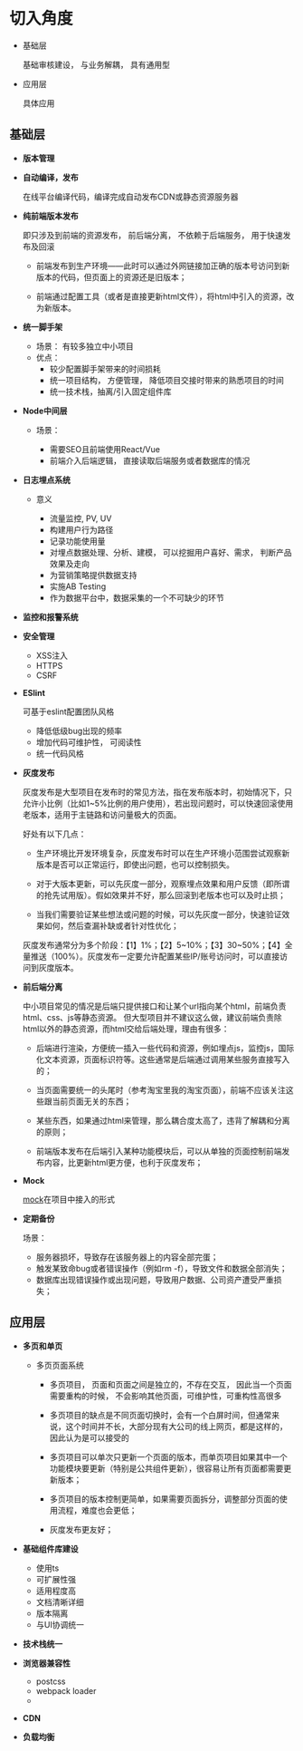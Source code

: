 
# 切入角度

- 基础层

  基础审核建设， 与业务解耦， 具有通用型
  
- 应用层

  具体应用


## 基础层

- **版本管理**

- **自动编译，发布**

  在线平台编译代码，编译完成自动发布CDN或静态资源服务器

- **纯前端版本发布**

  即只涉及到前端的资源发布， 前后端分离， 不依赖于后端服务， 用于快速发布及回滚

  - 前端发布到生产环境——此时可以通过外网链接加正确的版本号访问到新版本的代码，但页面上的资源还是旧版本；

  - 前端通过配置工具（或者是直接更新html文件），将html中引入的资源，改为新版本。

- **统一脚手架**

  - 场景： 有较多独立中小项目
  - 优点：
    - 较少配置脚手架带来的时间损耗
    - 统一项目结构， 方便管理， 降低项目交接时带来的熟悉项目的时间
    - 统一技术栈，抽离/引入固定组件库

- **Node中间层**

  - 场景：

    - 需要SEO且前端使用React/Vue
    - 前端介入后端逻辑， 直接读取后端服务或者数据库的情况

- **日志埋点系统**
  
  - 意义

    - 流量监控, PV, UV
    - 构建用户行为路径
    - 记录功能使用量
    - 对埋点数据处理、分析、建模， 可以挖掘用户喜好、需求， 判断产品效果及走向
    - 为营销策略提供数据支持
    - 实施AB Testing
    - 作为数据平台中，数据采集的一个不可缺少的环节

- **监控和报警系统**




- **安全管理**

  - XSS注入
  - HTTPS
  - CSRF

- **ESlint**

  可基于eslint配置团队风格

  - 降低低级bug出现的频率
  - 增加代码可维护性， 可阅读性
  - 统一代码风格

- **灰度发布**

  灰度发布是大型项目在发布时的常见方法，指在发布版本时，初始情况下，只允许小比例（比如1~5%比例的用户使用），若出现问题时，可以快速回滚使用老版本，适用于主链路和访问量极大的页面。

  好处有以下几点：

    - 生产环境比开发环境复杂，灰度发布时可以在生产环境小范围尝试观察新版本是否可以正常运行，即使出问题，也可以控制损失。

    - 对于大版本更新，可以先灰度一部分，观察埋点效果和用户反馈（即所谓的抢先试用版）。假如效果并不好，那么回滚到老版本也可以及时止损；

    - 当我们需要验证某些想法或问题的时候，可以先灰度一部分，快速验证效果如何，然后查漏补缺或者针对性优化；
    

    灰度发布通常分为多个阶段：【1】1%；【2】5~10%；【3】30~50%；【4】全量推送（100%）。灰度发布一定要允许配置某些IP/账号访问时，可以直接访问到灰度版本。

- **前后端分离**

  中小项目常见的情况是后端只提供接口和让某个url指向某个html，前端负责html、css、js等静态资源。
但大型项目并不建议这么做，建议前端负责除html以外的静态资源，而html交给后端处理，理由有很多：

    - 后端进行渲染，方便统一插入一些代码和资源，例如埋点js，监控js，国际化文本资源，页面标识符等。这些通常是后端通过调用某些服务直接写入的；

    - 当页面需要统一的头尾时（参考淘宝里我的淘宝页面），前端不应该关注这些跟当前页面无关的东西；

    - 某些东西，如果通过html来管理，那么耦合度太高了，违背了解耦和分离的原则；

    - 前端版本发布在后端引入某种功能模块后，可以从单独的页面控制前端发布内容，比更新html更方便，也利于灰度发布；

- **Mock**

  [mock](/framework/mock/index.md)在项目中接入的形式


- **定期备份**

  场景：
    
    - 服务器损坏，导致存在该服务器上的内容全部完蛋；
    - 触发某致命bug或者错误操作（例如rm -f），导致文件和数据全部消失；
    - 数据库出现错误操作或出现问题，导致用户数据、公司资产遭受严重损失；
  

## 应用层

- **多页和单页**

  - 多页页面系统

    - 多页项目， 页面和页面之间是独立的，不存在交互， 因此当一个页面需要重构的时候， 不会影响其他页面，可维护性，可重构性高很多
    - 多页项目的缺点是不同页面切换时，会有一个白屏时间，但通常来说，这个时间并不长，大部分现有大公司的线上网页，都是这样的，因此认为是可以接受的
    - 多页项目可以单次只更新一个页面的版本，而单页项目如果其中一个功能模块要更新（特别是公共组件更新），很容易让所有页面都需要更新版本；
    - 多页项目的版本控制更简单，如果需要页面拆分，调整部分页面的使用流程，难度也会更低；
    
    - 灰度发布更友好；

- **基础组件库建设**

  - 使用ts
  - 可扩展性强
  - 适用程度高
  - 文档清晰详细
  - 版本隔离
  - 与UI协调统一

- **技术栈统一**

- **浏览器兼容性**

  - postcss
  - webpack loader
  - 

- **CDN**

- **负载均衡**
  
